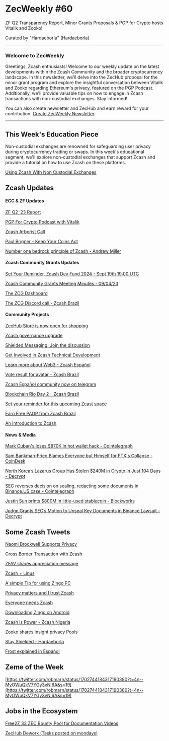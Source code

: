 # ZecWeekly #60

ZF Q2 Transparency Report, Minor Grants Proposals & PGP for Crypto hosts Vitalik and Zooko!

Curated by "Hardaeborla" ([Hardaeborla](https://twitter.com/ayanlajaadebola))

---

### Welcome to ZecWeekly

Greetings, Zcash enthusiasts! Welcome to our weekly update on the latest developments within the Zcash Community and the broader cryptocurrency landscape. In this newsletter, we'll delve into the ZecHub proposal for the minor grant program and explore the insightful conversation between Vitalik and Zooko regarding Ethereum's privacy, featured on the PGP Podcast. Additionally, we'll provide valuable tips on how to engage in Zcash transactions with non-custodial exchanges. Stay informed!

You can also create newsletter and ZecHub and earn reward for your contribution. 
[Create ZecWeekly Newsletter](https://wiki.zechub.xyz/ZecWeekly-newsletter) 

---

## This Week's Education Piece 

Non-custodial exchanges are renowned for safeguarding user privacy during cryptocurrency trading or swaps. In this week's educational segment, we'll explore non-custodial exchanges that support Zcash and provide a tutorial on how to use Zcash on these platforms. 

[Using Zcash With Non Custodial Exchanges](https://youtu.be/eHy-koh8Fds?si=FuE2H3xtIWnqymUR) 




## Zcash Updates


#### ECC & ZF Updates

[ZF Q2 ’23 Report](https://twitter.com/ZcashFoundation/status/1702431240379613474?t=Aojn_ChRNDK3o0WLmBCpNQ&s=19) 

[PGP For Crypto Podcast with Vitalik](https://twitter.com/ElectricCoinCo/status/1702811321228476471?t=ZEwPUcdzQ0odcYX45R7JAA&s=19) 

[Zcash Arborist Call](https://twitter.com/ZcashFoundation/status/1702049771324669997?t=hfkFZDBwWsWyKIALvBcrHw&s=19) 

[Paul Brigner - Keep Your Coins Act](https://twitter.com/ZcashFoundation/status/1702002685875036382?t=_659hGo9VbuicEIZIqJ3pw&s=19) 

[Number one bedrock principle of Zcash - Andrew Miller](https://twitter.com/ZcashFoundation/status/1701631126027006273?t=E9cP1x6F3hCR_wVPNmCxaQ&s=19) 





#### Zcash Community Grants Updates

[Set Your Reminder, Zcash Dev Fund 2024 - Sept 19th 19:00 UTC](https://twitter.com/aquietinvestor/status/1702352184996962318?t=V2mR2S4jBFyKAy1vJIV2VA&s=19) 

[Zcash Community Grants Meeting Minutes - 09/04/23](https://twitter.com/ZcashCommGrants/status/1701628292523041016?t=jRvkIXN1NPr84sPxmsHRZA&s=19) 

[The ZCG Dashboard](https://twitter.com/ZcashCommGrants/status/1701628293873606960?t=bKYlmfK4GwmmKTV_Fh2rWg&s=19) 

[The ZCG Discord call - Zcash Brazil](https://youtu.be/zroRRgbP8L8?si=qMpeOe-twnBanM3G) 



#### Community Projects

[ZecHub Store is now open for shopping](https://twitter.com/ZecHub/status/1701653654531432878?t=RbL-a34_soeHNj676KNH3w&s=19) 

[Zcash governance upgrade](https://forum.zcashcommunity.com/t/determining-community-consensus-discussion-group/45608) 

[Shielded Messaging, Join the discussion](https://twitter.com/zcashesp/status/1702683699022819710?t=U_Rd5gOC_477DQtHPmTqpA&s=19) 

[Get Involved in Zcash Technical Development](https://twitter.com/nate_zec/status/1702354252700762615?t=D9NQyQWc2PEVjZ6f9xrfdQ&s=19) 

[Learn more about Web3 - Zcash Español](https://twitter.com/zcashesp/status/1702781983921693037?t=F9RvcENRPP4K-W4ZSXT6tw&s=19) 

[Vote result for avatar - Zcash Brazil](https://twitter.com/zcashbrazil/status/1702683927737962789?t=1YY6OTUqXe_z8QrDq7IUgg&s=19) 

[Zcash Español community now on telegram](https://twitter.com/zcashesp/status/1702766736091537562?t=UkxVzjts504lHztS9IyuJA&s=19) 

[Blockchain Rio Day 2 - Zcash Brazil](https://twitter.com/zcashbrazil/status/1702081771938988293?t=5Etc3b_tyKDlKU_LO7VyXQ&s=19) 

[Set your reminder for this upcoming Zcast space](https://x.com/i/spaces/1YpKkgkzBDNKj) 

[Earn Free PAOP from Zcash Brazil](https://twitter.com/zcashbrazil/status/1701975874222817345?s=19) 

[An Introduction to Zcash](https://twitter.com/zcashesp/status/1702411899885818007?t=EUdcxgfpPoPBw9yK-No1Wg&s=19) 




 #### News & Media

[Mark Cuban's loses $870K in hot wallet hack - Cointelegraph](https://cointelegraph.com/news/mark-cuban-hot-wallet-hacked) 

[Sam Bankman-Fried Blames Everyone but Himself for FTX's Collapse - CoinDesk](https://www.coindesk.com/consensus-magazine/2023/09/15/sam-bankman-fried-blames-everyone-but-himself-for-ftxs-collapse/?utm_medium=referral&utm_source=rss&utm_campaign=headlines) 

[North Korea’s Lazarus Group Has Stolen $240M in Crypto in Just 104 Days - Decrypt](https://decrypt.co/197407/north-korea-lazarus-hacks-240m-crypto-just-104-days-elliptic) 

[SEC reverses decision on sealing, redacting some documents in Binance.US case - Cointelegraph](https://cointelegraph.com/news/sec-reverses-itself-sealing-redacting-some-documents-binance-us-case) 

[Justin Sun prints $800M in little-used stablecoin - Blockworks](https://blockworks.co/news/justin-sun-tusd-mint) 

[Judge Grants SEC’s Motion to Unseal Key Documents in Binance Lawsuit - Decrypt](https://decrypt.co/197396/judge-sec-unseal-key-documents-binance-lawsuit) 



## Some Zcash Tweets

[Naomi Brockwell Supports Privacy](https://twitter.com/naomibrockwell/status/1702308214002315417?t=FM6-iIBfsJSbb1vO6c_qRQ&s=19) 

[Cross Border Transaction with Zcash](https://twitter.com/zcashbrazil/status/1700572095262908511?t=Em24D18ytJNPEmpITsccjw&s=19) 

[ZFAV shares appreciation message](https://twitter.com/ZFAVClub/status/1702368985692475803?t=dgnlkNTA2aFw5605RT1XCg&s=19) 

[Zcash + Linus](https://twitter.com/gordonesroo/status/1702662045655838993?t=PSpmn9jlmcqmBHNOgHkqSQ&s=19) 

[A simple Tip for using Zingo PC](https://twitter.com/Lexaleth/status/1702889449116287126?t=KNUYny9Ye1urgt25cUILcw&s=19) 

[Privacy matters and I trust Zcash](https://twitter.com/TokenFinds/status/1702668595098972441?t=Koim0LyI4M7cPUsheTs_Pg&s=19) 

[Everyone needs Zcash](https://twitter.com/AyanlajaAdebola/status/1702934875337003126?t=OaqBweH7VPeKHn3mm9GKlw&s=19) 

[Downloading Zingo on Android](https://twitter.com/ArJs_91/status/1702518638366896356?t=3CuXQqu7sJh5Qn_DN_nJCg&s=19) 

[Zcash is Power - Zcash Nigeria](https://twitter.com/ZcashNigeria/status/1701800914170921462?t=cGFX551Yxyoys_rsajA3Nw&s=19) 

[Zooko shares insight privacy Pools](https://twitter.com/zooko/status/1701023320400154664?t=7dgIFysSRFY8ZqfdjqaWLg&s=19) 

[Stay Shielded - Hardaeborla](https://twitter.com/AyanlajaAdebola/status/1702014301538554021?t=m5IFvBN0vcml8cu3gOZOJQ&s=19) 

[Frost explained in Español](https://twitter.com/Lexaleth/status/1702893114401136839?t=6vZdpBLKKw0TJM7sbSlB6g&s=19) 


## Zeme of the Week

[https://twitter.com/robmarn/status/1702744184317190380?t=4n--MyOWuQkV7YGy3vNl6A&s=19](https://twitter.com/robmarn/status/1702744184317190380?t=4n--MyOWuQkV7YGy3vNl6A&s=19) 


## Jobs in the Ecosystem

[Free2Z 33 ZEC Bounty Pool for Documentation Videos](https://zechub.substack.com/p/zecweekly-59) 

[ZecHub Dework (Tasks posted on mondays)](https://dework.zechub.org/) 

